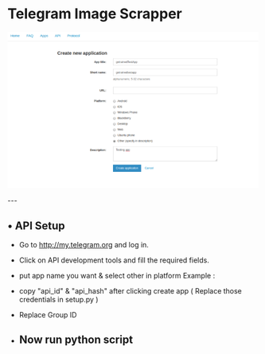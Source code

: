 
 # Telegram Image Scrapper
<p align="center">
</p>
<p align="center">
  <img src="https://raw.githubusercontent.com/dilushanka/Telegram-Image-Scraper/main/img/telegram%20api.webp" width="auto" height="auto">
</p>
---

## • API Setup
* Go to http://my.telegram.org  and log in.
* Click on API development tools and fill the required fields.
* put app name you want & select other in platform Example :
* copy "api_id" & "api_hash" after clicking create app ( Replace those credentials in setup.py )
* Replace Group ID

* ## Now run python script
